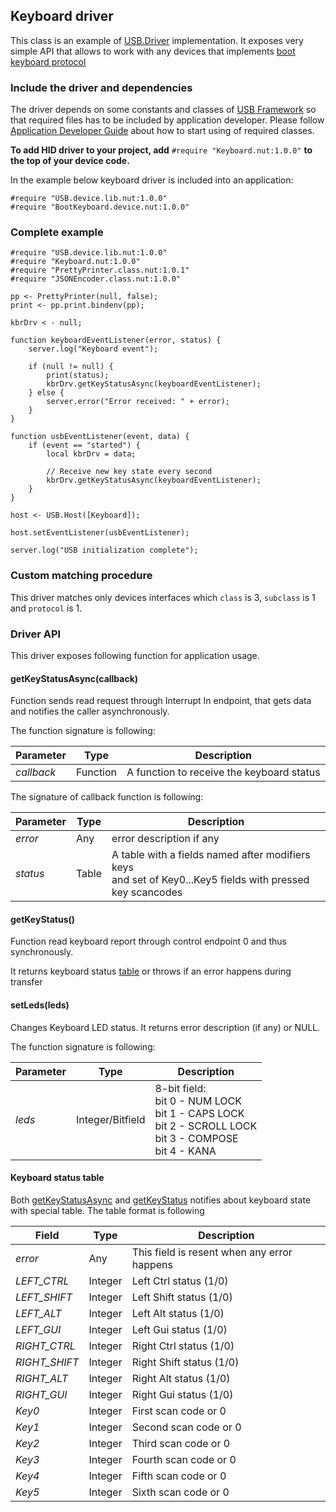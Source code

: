 ## Keyboard driver

This class is an example of [USB.Driver](../../DriverDevelopmentGuide.md#usbdriver-classHID_Driver.md) implementation. It exposes very simple API that allows to work with any devices that implements [boot keyboard protocol](http://www.usb.org/developers/hidpage/HID1_11.pdf)


### Include the driver and dependencies

The driver depends on some constants and classes of [USB Framework](../../README.md) so that required files has to be included by application developer. Please follow [Application Developer Guide](../../ApplicationDevelopmentGuide.md#include-the-framework-and-drivers) about how to start using of required classes.

**To add HID driver to your project, add** `#require "Keyboard.nut:1.0.0"` **to the top of your device code.**

In the example below keyboard driver is included into an application:

```squirrel
#require "USB.device.lib.nut:1.0.0"
#require "BootKeyboard.device.nut:1.0.0"
```

### Complete example

```squirrel
#require "USB.device.lib.nut:1.0.0"
#require "Keyboard.nut:1.0.0"
#require "PrettyPrinter.class.nut:1.0.1"
#require "JSONEncoder.class.nut:1.0.0"

pp <- PrettyPrinter(null, false);
print <- pp.print.bindenv(pp);

kbrDrv < - null;

function keyboardEventListener(error, status) {
    server.log("Keyboard event");

    if (null != null) {
        print(status);
        kbrDrv.getKeyStatusAsync(keyboardEventListener);
    } else {
        server.error("Error received: " + error);
    }
}

function usbEventListener(event, data) {
    if (event == "started") {
        local kbrDrv = data;

        // Receive new key state every second
        kbrDrv.getKeyStatusAsync(keyboardEventListener);
    }
}

host <- USB.Host([Keyboard]);

host.setEventListener(usbEventListener);

server.log("USB initialization complete");

```

### Custom matching procedure

This driver matches only devices interfaces which `class` is 3, `subclass` is 1 and `protocol` is 1.

### Driver API

This driver exposes following function for application usage.


#### getKeyStatusAsync(callback)

Function sends read request through Interrupt In endpoint, that gets data and notifies the caller asynchronously.

The function signature is following:

| Parameter | Type | Description |
| --------- | ---- | ----------- |
| *callback* | Function | A function to receive the keyboard status |

The signature of callback function is following:

| Parameter | Type | Description |
| --------- | ---- | ----------- |
| *error*   | Any | error description if any |
| *status* | Table | A table with a fields named after modifiers keys </br> and set of Key0...Key5 fields with pressed key scancodes  |

#### getKeyStatus()

Function read keyboard report  through control endpoint 0 and thus synchronously.

It returns keyboard status [table](#keyboard-status-table) or throws if an error happens during transfer

#### setLeds(leds)

Changes Keyboard LED status. It returns error description (if any) or NULL.

The function signature is following:

| Parameter | Type | Description |
| --------- | ---- | ----------- |
| *leds* | Integer/Bitfield | 8-bit field:</br>bit 0 - NUM LOCK</br>bit 1 - CAPS LOCK</br>bit 2 - SCROLL LOCK</br>bit 3 - COMPOSE</br>bit 4 - KANA |


#### Keyboard status table

Both [getKeyStatusAsync](#getkeystatusasynccallback) and [getKeyStatus](#getkeystatus) notifies about keyboard state with special table. The table format is following

| Field | Type | Description |
| --------- | ---- | ----------- |
| *error* | Any | This field is resent when any error happens |
| *LEFT_CTRL* | Integer|  Left Ctrl status (1/0) |
| *LEFT_SHIFT* | Integer | Left Shift status (1/0) |
| *LEFT_ALT*  | Integer| Left Alt status (1/0) |
| *LEFT_GUI*  | Integer| Left Gui status (1/0) |
| *RIGHT_CTRL*  | Integer| Right Ctrl status (1/0) |
| *RIGHT_SHIFT*  | Integer| Right Shift status (1/0) |
| *RIGHT_ALT* | Integer| Right Alt status (1/0) |
| *RIGHT_GUI* | Integer| Right Gui status (1/0) |
| *Key0* | Integer| First scan code or 0 |
| *Key1* | Integer| Second scan code or 0 |
| *Key2* | Integer| Third scan code or 0 |
| *Key3* | Integer| Fourth scan code or 0 |
| *Key4* | Integer| Fifth scan code or 0 |
| *Key5* | Integer| Sixth scan code or 0 |
